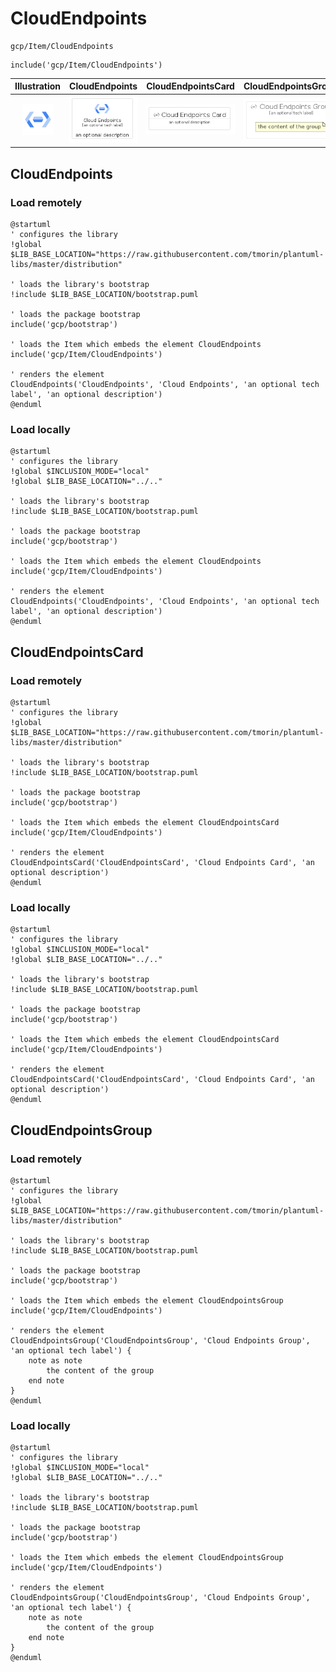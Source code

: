 # CloudEndpoints


```text
gcp/Item/CloudEndpoints
```

```text
include('gcp/Item/CloudEndpoints')
```



| Illustration | CloudEndpoints | CloudEndpointsCard | CloudEndpointsGroup |
| :---: | :---: | :---: | :---: |
| ![illustration for Illustration](../../gcp/Item/CloudEndpoints.png) | ![illustration for CloudEndpoints](../../gcp/Item/CloudEndpoints.Local.png) | ![illustration for CloudEndpointsCard](../../gcp/Item/CloudEndpointsCard.Local.png) | ![illustration for CloudEndpointsGroup](../../gcp/Item/CloudEndpointsGroup.Local.png) |




## CloudEndpoints

### Load remotely
```plantuml
@startuml
' configures the library
!global $LIB_BASE_LOCATION="https://raw.githubusercontent.com/tmorin/plantuml-libs/master/distribution"

' loads the library's bootstrap
!include $LIB_BASE_LOCATION/bootstrap.puml

' loads the package bootstrap
include('gcp/bootstrap')

' loads the Item which embeds the element CloudEndpoints
include('gcp/Item/CloudEndpoints')

' renders the element
CloudEndpoints('CloudEndpoints', 'Cloud Endpoints', 'an optional tech label', 'an optional description')
@enduml
```

### Load locally
```plantuml
@startuml
' configures the library
!global $INCLUSION_MODE="local"
!global $LIB_BASE_LOCATION="../.."

' loads the library's bootstrap
!include $LIB_BASE_LOCATION/bootstrap.puml

' loads the package bootstrap
include('gcp/bootstrap')

' loads the Item which embeds the element CloudEndpoints
include('gcp/Item/CloudEndpoints')

' renders the element
CloudEndpoints('CloudEndpoints', 'Cloud Endpoints', 'an optional tech label', 'an optional description')
@enduml
```

## CloudEndpointsCard

### Load remotely
```plantuml
@startuml
' configures the library
!global $LIB_BASE_LOCATION="https://raw.githubusercontent.com/tmorin/plantuml-libs/master/distribution"

' loads the library's bootstrap
!include $LIB_BASE_LOCATION/bootstrap.puml

' loads the package bootstrap
include('gcp/bootstrap')

' loads the Item which embeds the element CloudEndpointsCard
include('gcp/Item/CloudEndpoints')

' renders the element
CloudEndpointsCard('CloudEndpointsCard', 'Cloud Endpoints Card', 'an optional description')
@enduml
```

### Load locally
```plantuml
@startuml
' configures the library
!global $INCLUSION_MODE="local"
!global $LIB_BASE_LOCATION="../.."

' loads the library's bootstrap
!include $LIB_BASE_LOCATION/bootstrap.puml

' loads the package bootstrap
include('gcp/bootstrap')

' loads the Item which embeds the element CloudEndpointsCard
include('gcp/Item/CloudEndpoints')

' renders the element
CloudEndpointsCard('CloudEndpointsCard', 'Cloud Endpoints Card', 'an optional description')
@enduml
```

## CloudEndpointsGroup

### Load remotely
```plantuml
@startuml
' configures the library
!global $LIB_BASE_LOCATION="https://raw.githubusercontent.com/tmorin/plantuml-libs/master/distribution"

' loads the library's bootstrap
!include $LIB_BASE_LOCATION/bootstrap.puml

' loads the package bootstrap
include('gcp/bootstrap')

' loads the Item which embeds the element CloudEndpointsGroup
include('gcp/Item/CloudEndpoints')

' renders the element
CloudEndpointsGroup('CloudEndpointsGroup', 'Cloud Endpoints Group', 'an optional tech label') {
    note as note
        the content of the group
    end note
}
@enduml
```

### Load locally
```plantuml
@startuml
' configures the library
!global $INCLUSION_MODE="local"
!global $LIB_BASE_LOCATION="../.."

' loads the library's bootstrap
!include $LIB_BASE_LOCATION/bootstrap.puml

' loads the package bootstrap
include('gcp/bootstrap')

' loads the Item which embeds the element CloudEndpointsGroup
include('gcp/Item/CloudEndpoints')

' renders the element
CloudEndpointsGroup('CloudEndpointsGroup', 'Cloud Endpoints Group', 'an optional tech label') {
    note as note
        the content of the group
    end note
}
@enduml
```

